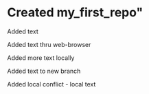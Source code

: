 # Created my_first_repo"

Added text 

Added text thru web-browser

Added more text locally

Added text to new branch <newbranch>

Added local conflict - local text
